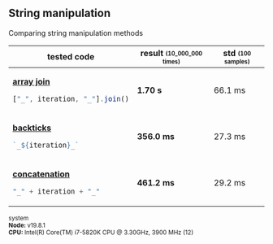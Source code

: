 ## String manipulation
Comparing string manipulation methods
<table><thead><tr><th>tested code</th><th>result <sub><sup>(10_000_000 times)</sup></sub></th><th>std <sub><sup>(100 samples)</sup></sub></th></tr></thead><tbody>
<tr></tr><tr><td>

[**array join**](/benchmarks/string-manipulation/array-join.js)

```javascript
["_", iteration, "_"].join()
```

</td><td><b>1.70 s</b></td><td>66.1 ms</td></tr>
<tr></tr><tr><td>

[**backticks**](/benchmarks/string-manipulation/backticks.js)

```javascript
`_${iteration}_`
```

</td><td><b>356.0 ms</b></td><td>27.3 ms</td></tr>
<tr></tr><tr><td>

[**concatenation**](/benchmarks/string-manipulation/concatenation.js)

```javascript
"_" + iteration + "_"
```

</td><td><b>461.2 ms</b></td><td>29.2 ms</td></tr>
</tbody></table>
<sub>system<br><b>Node: </b> v19.8.1 <br><b>CPU: </b>Intel(R) Core(TM) i7-5820K CPU @ 3.30GHz, 3900 MHz (12)</sub>
